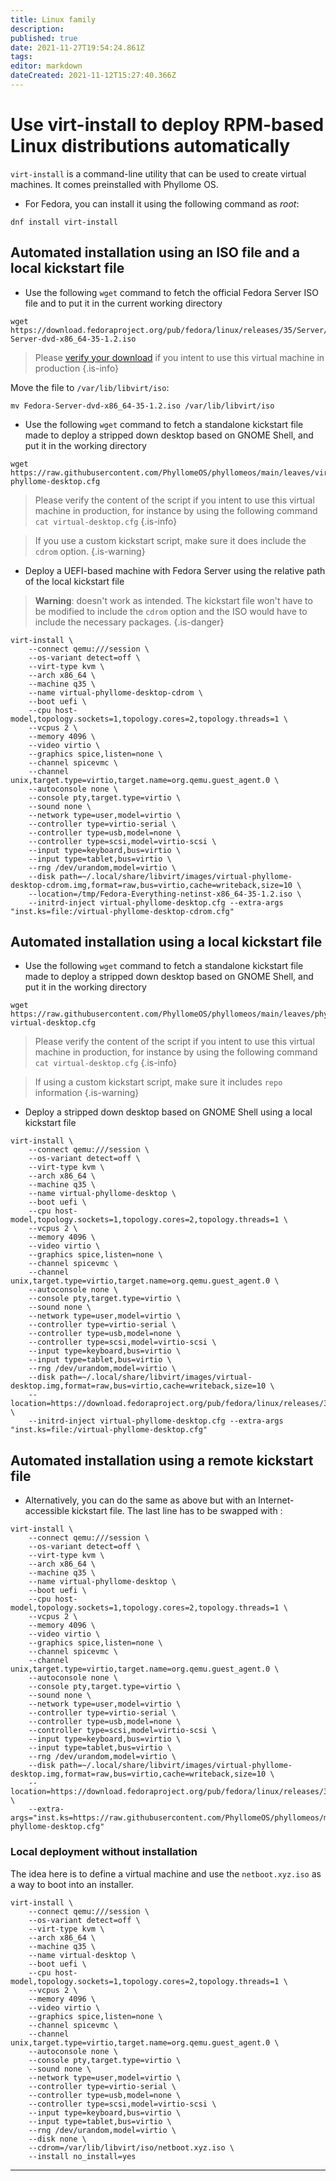 ```yaml
---
title: Linux family
description: 
published: true
date: 2021-11-27T19:54:24.861Z
tags: 
editor: markdown
dateCreated: 2021-11-12T15:27:40.366Z
---
```


# Use virt-install to deploy RPM-based Linux distributions automatically

`virt-install` is a command-line utility that can be used to create virtual machines. It comes preinstalled with Phyllome OS. 

* For Fedora, you can install it using the following command as *root*:

```
dnf install virt-install
```

## Automated installation using an ISO file and a local kickstart file

* Use the following `wget` command to fetch the official Fedora Server ISO file and to put it in the current working directory

```
wget https://download.fedoraproject.org/pub/fedora/linux/releases/35/Server/x86_64/iso/Fedora-Server-dvd-x86_64-35-1.2.iso
```
> Please [verify your download](https://getfedora.org/en/security/) if you intent to use this virtual machine in production
{.is-info}

Move the file to `/var/lib/libvirt/iso`:
```
mv Fedora-Server-dvd-x86_64-35-1.2.iso /var/lib/libvirt/iso
``` 
* Use the following `wget` command to fetch a standalone kickstart file made to deploy a stripped down desktop based on GNOME Shell, and put it in the working directory

```
wget https://raw.githubusercontent.com/PhyllomeOS/phyllomeos/main/leaves/virtual-phyllome-desktop.cfg
```

> Please verify the content of the script if you intent to use this virtual machine in production, for instance by using the following command `cat virtual-desktop.cfg`
{.is-info}

> If you use a custom kickstart script, make sure it does include the `cdrom` option.
{.is-warning}

* Deploy a UEFI-based machine with Fedora Server using the relative path of the local kickstart file

> **Warning**: doesn't work as intended. The kickstart file won't have to be modified to include the `cdrom` option and the ISO would have to include the necessary packages. 
{.is-danger}

```
virt-install \
    --connect qemu:///session \
    --os-variant detect=off \
    --virt-type kvm \
    --arch x86_64 \
    --machine q35 \
    --name virtual-phyllome-desktop-cdrom \
    --boot uefi \
    --cpu host-model,topology.sockets=1,topology.cores=2,topology.threads=1 \
    --vcpus 2 \
    --memory 4096 \
    --video virtio \
    --graphics spice,listen=none \
    --channel spicevmc \
    --channel unix,target.type=virtio,target.name=org.qemu.guest_agent.0 \
    --autoconsole none \
    --console pty,target.type=virtio \
    --sound none \
    --network type=user,model=virtio \
    --controller type=virtio-serial \
    --controller type=usb,model=none \
    --controller type=scsi,model=virtio-scsi \
    --input type=keyboard,bus=virtio \
    --input type=tablet,bus=virtio \
    --rng /dev/urandom,model=virtio \
    --disk path=~/.local/share/libvirt/images/virtual-phyllome-desktop-cdrom.img,format=raw,bus=virtio,cache=writeback,size=10 \
    --location=/tmp/Fedora-Everything-netinst-x86_64-35-1.2.iso \
    --initrd-inject virtual-phyllome-desktop.cfg --extra-args "inst.ks=file:/virtual-phyllome-desktop-cdrom.cfg"
```
## Automated installation using a local kickstart file 

* Use the following `wget` command to fetch a standalone kickstart file made to deploy a stripped down desktop based on GNOME Shell, and put it in the working directory

```
wget https://raw.githubusercontent.com/PhyllomeOS/phyllomeos/main/leaves/phyllome-virtual-desktop.cfg
```

> Please verify the content of the script if you intent to use this virtual machine in production, for instance by using the following command `cat virtual-desktop.cfg`
{.is-info}

> If using a custom kickstart script, make sure it includes `repo` information
{.is-warning}

* Deploy a stripped down desktop based on GNOME Shell using a local kickstart file

```
virt-install \
    --connect qemu:///session \
    --os-variant detect=off \
    --virt-type kvm \
    --arch x86_64 \
    --machine q35 \
    --name virtual-phyllome-desktop \
    --boot uefi \
    --cpu host-model,topology.sockets=1,topology.cores=2,topology.threads=1 \
    --vcpus 2 \
    --memory 4096 \
    --video virtio \
    --graphics spice,listen=none \
    --channel spicevmc \
    --channel unix,target.type=virtio,target.name=org.qemu.guest_agent.0 \
    --autoconsole none \
    --console pty,target.type=virtio \
    --sound none \
    --network type=user,model=virtio \
    --controller type=virtio-serial \
    --controller type=usb,model=none \
    --controller type=scsi,model=virtio-scsi \
    --input type=keyboard,bus=virtio \
    --input type=tablet,bus=virtio \
    --rng /dev/urandom,model=virtio \
    --disk path=~/.local/share/libvirt/images/virtual-desktop.img,format=raw,bus=virtio,cache=writeback,size=10 \
    --location=https://download.fedoraproject.org/pub/fedora/linux/releases/35/Everything/x86_64/os/ \
    --initrd-inject virtual-phyllome-desktop.cfg --extra-args "inst.ks=file:/virtual-phyllome-desktop.cfg"
```

## Automated installation using a remote kickstart file 

* Alternatively, you can do the same as above but with an Internet-accessible kickstart file. The last line has to be swapped with : 

``` 
virt-install \
    --connect qemu:///session \
    --os-variant detect=off \
    --virt-type kvm \
    --arch x86_64 \
    --machine q35 \
    --name virtual-phyllome-desktop \
    --boot uefi \
    --cpu host-model,topology.sockets=1,topology.cores=2,topology.threads=1 \
    --vcpus 2 \
    --memory 4096 \
    --video virtio \
    --graphics spice,listen=none \
    --channel spicevmc \
    --channel unix,target.type=virtio,target.name=org.qemu.guest_agent.0 \
    --autoconsole none \
    --console pty,target.type=virtio \
    --sound none \
    --network type=user,model=virtio \
    --controller type=virtio-serial \
    --controller type=usb,model=none \
    --controller type=scsi,model=virtio-scsi \
    --input type=keyboard,bus=virtio \
    --input type=tablet,bus=virtio \
    --rng /dev/urandom,model=virtio \
    --disk path=~/.local/share/libvirt/images/virtual-phyllome-desktop.img,format=raw,bus=virtio,cache=writeback,size=10 \
    --location=https://download.fedoraproject.org/pub/fedora/linux/releases/35/Everything/x86_64/os/ \
    --extra-args="inst.ks=https://raw.githubusercontent.com/PhyllomeOS/phyllomeos/main/leaves/virtual-phyllome-desktop.cfg"
```

### Local deployment without installation

The idea here is to define a virtual machine and use the `netboot.xyz.iso` as a way to boot into an installer. 

```
virt-install \
    --connect qemu:///session \
    --os-variant detect=off \
    --virt-type kvm \
    --arch x86_64 \
    --machine q35 \
    --name virtual-desktop \
    --boot uefi \
    --cpu host-model,topology.sockets=1,topology.cores=2,topology.threads=1 \
    --vcpus 2 \
    --memory 4096 \
    --video virtio \
    --graphics spice,listen=none \
    --channel spicevmc \
    --channel unix,target.type=virtio,target.name=org.qemu.guest_agent.0 \
    --autoconsole none \
    --console pty,target.type=virtio \
    --sound none \
    --network type=user,model=virtio \
    --controller type=virtio-serial \
    --controller type=usb,model=none \
    --controller type=scsi,model=virtio-scsi \
    --input type=keyboard,bus=virtio \
    --input type=tablet,bus=virtio \
    --rng /dev/urandom,model=virtio \
    --disk none \
    --cdrom=/var/lib/libvirt/iso/netboot.xyz.iso \
    --install no_install=yes
```

---
